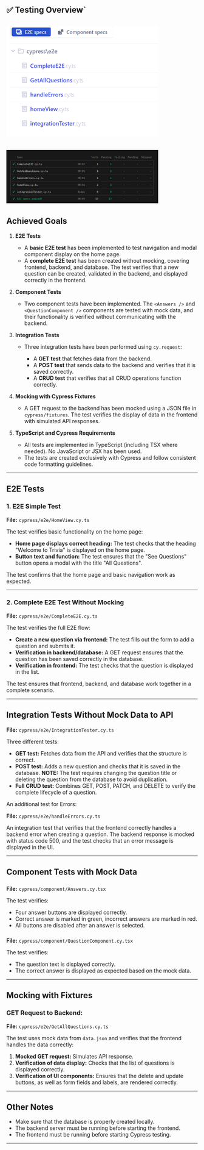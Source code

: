 ## ✅ Testing Overview`

## [<img src="documentation/allTests.png" width="400"/>](all-tester)

## [<img src="documentation/testRun.png" width="400"/>](run-testes-passed)

## **Achieved Goals**

1. **E2E Tests**

   - A **basic E2E test** has been implemented to test navigation and modal component display on the home page.
   - A **complete E2E test** has been created without mocking, covering frontend, backend, and database. The test verifies that a new question can be created, validated in the backend, and displayed correctly in the frontend.

2. **Component Tests**

   - Two component tests have been implemented. The `<Answers />` and `<QuestionComponent />` components are tested with mock data, and their functionality is verified without communicating with the backend.

3. **Integration Tests**

   - Three integration tests have been performed using `cy.request`:

     - A **GET test** that fetches data from the backend.
     - A **POST test** that sends data to the backend and verifies that it is saved correctly.
     - A **CRUD test** that verifies that all CRUD operations function correctly.

4. **Mocking with Cypress Fixtures**

   - A GET request to the backend has been mocked using a JSON file in `cypress/fixtures`. The test verifies the display of data in the frontend with simulated API responses.

5. **TypeScript and Cypress Requirements**

   - All tests are implemented in TypeScript (including TSX where needed). No JavaScript or JSX has been used.
   - The tests are created exclusively with Cypress and follow consistent code formatting guidelines.

---

## **E2E Tests**

### **1. E2E Simple Test**

**File:** `cypress/e2e/HomeView.cy.ts`

The test verifies basic functionality on the home page:

- **Home page displays correct heading:** The test checks that the heading "Welcome to Trivia" is displayed on the home page.
- **Button text and function:** The test ensures that the "See Questions" button opens a modal with the title "All Questions".

The test confirms that the home page and basic navigation work as expected.

---

### **2. Complete E2E Test Without Mocking**

**File:** `cypress/e2e/CompleteE2E.cy.ts`

The test verifies the full E2E flow:

- **Create a new question via frontend:** The test fills out the form to add a question and submits it.
- **Verification in backend/database:** A GET request ensures that the question has been saved correctly in the database.
- **Verification in frontend:** The test checks that the question is displayed in the list.

The test ensures that frontend, backend, and database work together in a complete scenario.

---

## **Integration Tests Without Mock Data to API**

**File:** `cypress/e2e/IntegrationTester.cy.ts`

Three different tests:

- **GET test:** Fetches data from the API and verifies that the structure is correct.
- **POST test:** Adds a new question and checks that it is saved in the database. **NOTE:** The test requires changing the question title or deleting the question from the database to avoid duplication.
- **Full CRUD test:** Combines GET, POST, PATCH, and DELETE to verify the complete lifecycle of a question.

An additional test for Errors:

**File:** `cypress/e2e/handleErrors.cy.ts`

An integration test that verifies that the frontend correctly handles a backend error when creating a question. The backend response is mocked with status code 500, and the test checks that an error message is displayed in the UI.

---

## **Component Tests with Mock Data**

### <Answers />

**File:** `cypress/component/Answers.cy.tsx`

The test verifies:

- Four answer buttons are displayed correctly.
- Correct answer is marked in green, incorrect answers are marked in red.
- All buttons are disabled after an answer is selected.

### <QuestionComponent />

**File:** `cypress/component/QuestionComponent.cy.tsx`

The test verifies:

- The question text is displayed correctly.
- The correct answer is displayed as expected based on the mock data.

---

## **Mocking with Fixtures**

### **GET Request to Backend:**

**File:** `cypress/e2e/GetAllQuestions.cy.ts`

The test uses mock data from `data.json` and verifies that the frontend handles the data correctly:

1. **Mocked GET request:** Simulates API response.
2. **Verification of data display:** Checks that the list of questions is displayed correctly.
3. **Verification of UI components:** Ensures that the delete and update buttons, as well as form fields and labels, are rendered correctly.

---

## **Other Notes**

- Make sure that the database is properly created locally.
- The backend server must be running before starting the frontend.
- The frontend must be running before starting Cypress testing.

---
